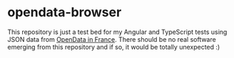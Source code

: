 # opendata-browser

This repository is just a test bed for my Angular and TypeScript tests using JSON data from [OpenData in France](https://en.wikipedia.org/wiki/Open_data_in_France).
There should be no real software emerging from this repository and if so, it would be totally unexpected :)
